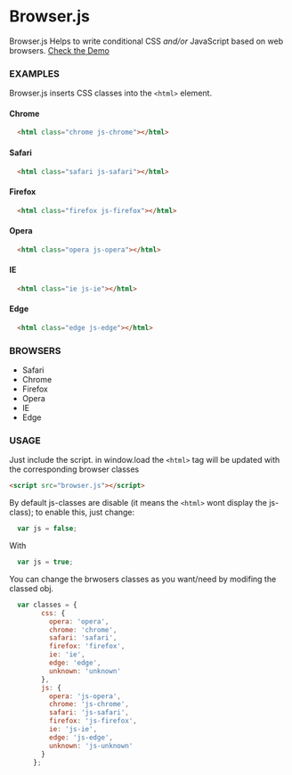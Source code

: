 # Browser.js

Browser.js Helps to write conditional CSS _and/or_ JavaScript based on web browsers.
[Check the Demo](http://juandresyn.com/apps/browser/)

### EXAMPLES

Browser.js inserts CSS classes into the `<html>` element.

#### Chrome

``` html
  <html class="chrome js-chrome"></html>
``` 

#### Safari


``` html
  <html class="safari js-safari"></html>
``` 

#### Firefox


``` html
  <html class="firefox js-firefox"></html>
``` 

#### Opera


``` html
  <html class="opera js-opera"></html>
``` 

#### IE


``` html
  <html class="ie js-ie"></html>
``` 

#### Edge


``` html
  <html class="edge js-edge"></html>
``` 

###  BROWSERS

* Safari
* Chrome
* Firefox
* Opera
* IE
* Edge

### USAGE

Just include the script. in window.load  the `<html>` tag will be updated with the corresponding browser classes

``` html
<script src="browser.js"></script>
```

By default js-classes are disable (it means the `<html>` wont display the js- class); to enable this, just change:

```js
  var js = false;
```
With
```js
  var js = true;
```

You can change the brwosers classes as you want/need by modifing the classed obj.
```js
  var classes = {
        css: {
          opera: 'opera',
          chrome: 'chrome',
          safari: 'safari',
          firefox: 'firefox',
          ie: 'ie',
          edge: 'edge',
          unknown: 'unknown'
        },
        js: {
          opera: 'js-opera',
          chrome: 'js-chrome',
          safari: 'js-safari',
          firefox: 'js-firefox',
          ie: 'js-ie',
          edge: 'js-edge',
          unknown: 'js-unknown'
        }
      };
``` 
